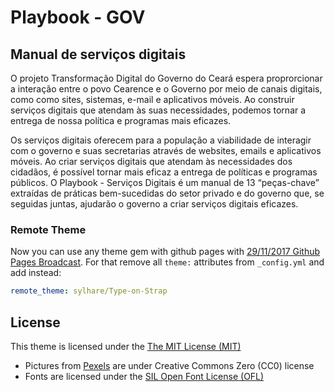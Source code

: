 # Playbook - GOV



## Manual de serviços digitais

O projeto Transformação Digital do Governo do Ceará espera proprorcionar a interação entre o povo Cearence e o Governo por meio de canais digitais,
como como sites, sistemas, e-mail e aplicativos móveis.
Ao construir serviços digitais que atendam às suas necessidades, podemos tornar a entrega de nossa política e programas mais eficazes.

Os serviços digitais oferecem para a população a viabilidade de interagir com o governo e suas secretarias através  de websites, emails e aplicativos móveis. Ao criar serviços digitais que atendam às necessidades dos cidadãos, é possível tornar mais eficaz a entrega de políticas e programas públicos. 
O Playbook - Serviços Digitais é um manual de 13 “peças-chave” extraídas de práticas bem-sucedidas do setor privado e do governo que, se seguidas juntas, ajudarão o governo a criar serviços digitais eficazes.





### Remote Theme

Now you can use any theme gem with github pages with [29/11/2017 Github Pages Broadcast](https://github.com/blog/2464-use-any-theme-with-github-pages).
For that remove all `theme:` attributes from `_config.yml` and add instead:

```yml
remote_theme: sylhare/Type-on-Strap 
```

## License

This theme is licensed under the [The MIT License (MIT)](https://raw.githubusercontent.com/Sylhare/Type-on-Strap/master/LICENSE)

- Pictures from [Pexels](https://www.pexels.com/) are under Creative Commons Zero (CC0) license
- Fonts are licensed under the [SIL Open Font License (OFL)](https://scripts.sil.org/cms/scripts/page.php?site_id=nrsi&id=OFL) 
